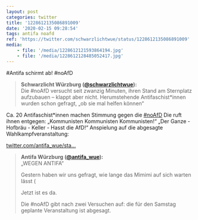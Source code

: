 ```yaml
---
layout: post
categories: twitter
title: '1228612135086891009'
date: '2020-02-15 09:28:54'
tags: antifa noafd
ref: 'https://twitter.com/schwarzlichtwue/status/1228612135086891009'
media:
    - file: '/media/1228612121593864194.jpg'
    - file: '/media/1228612128485052417.jpg'
---
```

#Antifa schirmt ab! #noAfD   
> <b>Schwarzlicht Würzburg ([@schwarzlichtwue](https://twitter.com/schwarzlichtwue)):</b>  
>Die #noAfD versucht seit zwanzig Minuten, ihren Stand am Sternplatz aufzubauen – klappt aber nicht. Herumstehende Antifaschist\*innen wurden schon gefragt, „ob sie mal helfen können“    


Ca. 20 Antifaschist\*innen machen Stimmung gegen die [#noAfD](/t/noafd)  Die ruft ihnen entgegen: „Kommunisten Kommunisten Kommunisten!“ 
„Der Ganze - Hofbräu - Keller - Hasst die AfD!“ 
Anspielung auf die abgesagte Wahlkampfveranstaltung:

[twitter.com/antifa_wue/sta…](https://twitter.com/antifa_wue/status/1227981423388307459?s=19) 
> <b>Antifa Würzburg ([@antifa_wue](https://twitter.com/antifa_wue)):</b>  
>„WEGEN ANTIFA“  
>  
>  
>  
>Gestern haben wir uns gefragt, wie lange das Mimimi auf sich warten lässt (  
>  
>  
>  
>Jetzt ist es da.  
>  
>  
>  
>Die #noAfD gibt nach zwei Versuchen auf: die für den Samstag geplante Veranstaltung ist abgesagt.  
>  
>    

